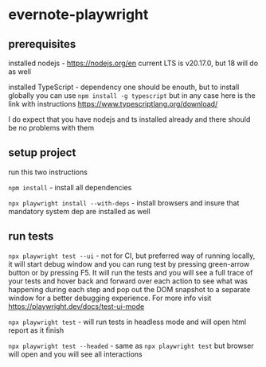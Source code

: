 # evernote-playwright

## prerequisites

installed nodejs - https://nodejs.org/en current LTS is v20.17.0, but 18 will do as well

installed TypeScript - dependency one should be enouth, but to install globally you can use `npm install -g typescript` but in any case here is the link with instructions https://www.typescriptlang.org/download/

I do expect that you have nodejs and ts installed already and there should be no problems with them

## setup project

run this two instructions

`npm install` - install all dependencies

`npx playwright install --with-deps` - install browsers and insure that mandatory system dep are installed as well

## run tests

`npx playwright test --ui` - not for CI, but preferred way of running locally, it will start debug window and you can rung test by pressing green-arrow button or by pressing F5. It will run the tests and you will see a full trace of your tests and hover back and forward over each action to see what was happening during each step and pop out the DOM snapshot to a separate window for a better debugging experience. For more info visit https://playwright.dev/docs/test-ui-mode

`npx playwright test` - will run tests in headless mode and will open html report as it finish

`npx playwright test --headed` - same as `npx playwright test` but browser will open and you will see all interactions
